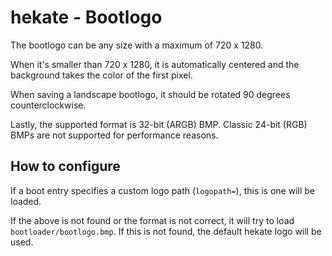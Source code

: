 # hekate - Bootlogo

The bootlogo can be any size with a maximum of 720 x 1280.

When it's smaller than 720 x 1280, it is automatically centered and the background takes the color of the first pixel.

When saving a landscape bootlogo, it should be rotated 90 degrees counterclockwise.

Lastly, the supported format is 32-bit (ARGB) BMP. Classic 24-bit (RGB) BMPs are not supported for performance reasons.


## How to configure

If a boot entry specifies a custom logo path (`logopath=`), this is one will be loaded.

If the above is not found or the format is not correct, it will try to load `bootloader/bootlogo.bmp`.
If this is not found, the default hekate logo will be used.
